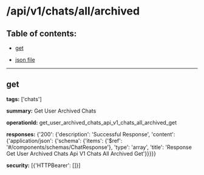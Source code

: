 # /api/v1/chats/all/archived

## Table of contents:
- [get](#get)

- [json file](./_api_v1_chats_all_archived.json)

---
<a name="get"></a>
## get

**tags:** ['chats']

**summary:** Get User Archived Chats

**operationId:** get_user_archived_chats_api_v1_chats_all_archived_get

**responses:** {'200': {'description': 'Successful Response', 'content': {'application/json': {'schema': {'items': {'$ref': '#/components/schemas/ChatResponse'}, 'type': 'array', 'title': 'Response Get User Archived Chats Api V1 Chats All Archived Get'}}}}}

**security:** [{'HTTPBearer': []}]

